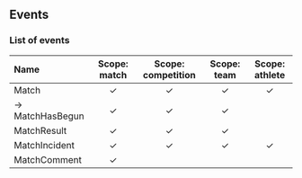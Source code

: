 ## Events

### List of events
|Name           |Scope: match|Scope: competition|Scope: team|Scope: athlete|
|:--------------|:----------:|:----------:|:----------:|:----------:|
|Match          |✓|✓|✓|✓|
|→ MatchHasBegun|✓|✓|✓| |
|MatchResult  |✓|✓|✓| |
|MatchIncident|✓|✓|✓|✓|
|MatchComment |✓| | | |
